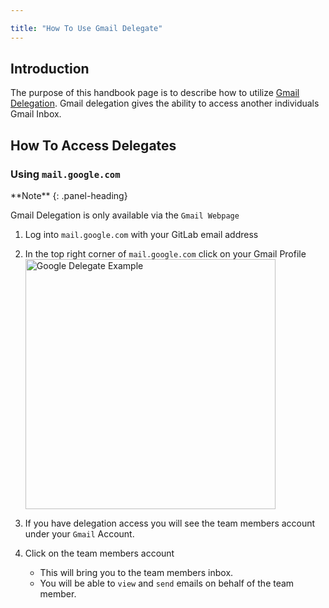 ```yaml
---

title: "How To Use Gmail Delegate"
---
```









## Introduction

The purpose of this handbook page is to describe how to utilize [Gmail Delegation](https://support.google.com/mail/answer/138350?hl=en). Gmail delegation gives the ability to access another individuals Gmail Inbox.

## How To Access Delegates

### Using `mail.google.com`

<div class="panel panel-info">
**Note**
{: .panel-heading}
<div class="panel-body">

Gmail Delegation is only available via the `Gmail Webpage`

</div>
</div>

1. Log into `mail.google.com` with your GitLab email address

1. In the top right corner of `mail.google.com` click on your Gmail Profile
   <img src="/handbook/business-technology/end-user-services/how-to-articles/google-workspace/gmail-delegation/google_delegation_example.png" alt="Google Delegate Example" width="400"/>

1. If you have delegation access you will see the team members account under your `Gmail` Account.

1. Click on the team members account
    - This will bring you to the team members inbox.
    - You will be able to `view` and `send` emails on behalf of the team member.

